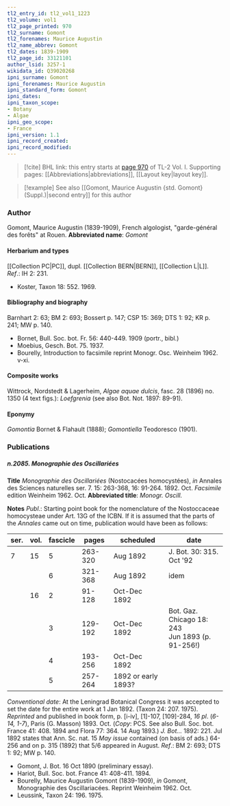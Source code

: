 ```yaml
---
tl2_entry_id: tl2_vol1_1223
tl2_volume: vol1
tl2_page_printed: 970
tl2_surname: Gomont
tl2_forenames: Maurice Augustin
tl2_name_abbrev: Gomont
tl2_dates: 1839-1909
tl2_page_id: 33121101
author_lsid: 3257-1
wikidata_id: Q39020268
ipni_surname: Gomont
ipni_forenames: Maurice Augustin
ipni_standard_form: Gomont
ipni_dates: 
ipni_taxon_scope: 
- Botany
- Algae
ipni_geo_scope: 
- France
ipni_version: 1.1
ipni_record_created: 
ipni_record_modified:
---
```



> [!cite] BHL link: this entry starts at [page 970](https://www.biodiversitylibrary.org/page/33121101) of TL-2 Vol. I.
> Supporting pages: [[Abbreviations|abbreviations]], [[Layout key|layout key]].

> [!example] See also [[Gomont, Maurice Augustin {std. Gomont} (Suppl.)|second entry]] for this author

### Author

Gomont, Maurice Augustin (1839-1909), French algologist, "garde-général des forêts" at Rouen. 
**Abbreviated name**: *Gomont*

#### Herbarium and types

[[Collection PC|PC]], dupl. [[Collection BERN|BERN]], [[Collection L|L]].
*Ref*.: IH 2: 231.
- Koster, Taxon 18: 552. 1969.

#### Bibliography and biography

Barnhart 2: 63; BM 2: 693; Bossert p. 147; CSP 15: 369; DTS 1: 92; KR p. 241; MW p. 140.
- Bornet, Bull. Soc. bot. Fr. 56: 440-449. 1909 (portr., bibl.)
- Moebius, Gesch. Bot. 75. 1937.
- Bourelly, Introduction to facsimile reprint Monogr. Osc. Weinheim 1962. v-xi.

#### Composite works

Wittrock, Nordstedt & Lagerheim, *Algae aquae dulcis*, fasc. 28 (1896) no. 1350 (4 text figs.): *Loefgrenia* (see also Bot. Not. 1897: 89-91).

#### Eponymy

*Gomontia* Bornet & Flahault (1888); *Gomontiella* Teodoresco (1901).

### Publications

##### n.2085. Monographie des Oscillariées

**Title**
*Monographie des Oscillariées* (Nostocacées homocystées), *in* Annales des Sciences naturelles ser. 7. 15: 263-368, 16: 91-264. 1892. Oct. *Facsimile* edition Weinheim 1962. Oct.
**Abbreviated title**: *Monogr. Oscill.*

**Notes**
*Publ*.: Starting point book for the nomenclature of the Nostoccaceae homocysteae under Art. 13G of the ICBN. If it is assumed that the parts of the *Annales* came out on time, publication would have been as follows:

|ser.	|vol.	|fascicle	|pages	|scheduled	|date|
|---	|---	|---	|---	|---	|---	|
|7	|15	|5	|263-320	|Aug 1892	|J. Bot. 30: 315. Oct '92|
|	|	|6	|321-368	|Aug 1892	|idem|
|	|16	|2	|91-128	|Oct-Dec 1892|
|	|	|3	|129-192	|Oct-Dec 1892	|Bot. Gaz. Chicago 18: 243<br/>Jun 1893 (p. 91-256!)|
|	|	|4	|193-256	|Oct-Dec 1892|
|	|	|5	|257-264	|1892 or early 1893?|

*Conventional date*: At the Leningrad Botanical Congress it was accepted to set the date for the entire work at 1 Jan 1892. (Taxon 24: 207. 1975).
*Reprinted* and published in book form, p. \[i-iv\], \[1\]-107, \[109\]-284, *16 pl*. (*6-14, 1-7*), Paris (G. Masson) 1893. Oct. (*Copy*: PCS. See also Bull. Soc. bot. France 41: 408. 1894 and Flora 77: 364. 14 Aug 1893.)
*J. Bot...* 1892: 221. Jul 1892 states that Ann. Sc. nat. 15 *May issue* contained (on basis of ads.) 64-256 and on p. 315 (1892) that 5/6 appeared in August.
*Ref*.: BM 2: 693; DTS 1: 92; MW p. 140.
- Gomont, J. Bot. 16 Oct 1890 (preliminary essay).
- Hariot, Bull. Soc. bot. France 41: 408-411. 1894.
- Bourelly, Maurice Augustin Gomont (1839-1909), *in* Gomont, Monographie des Oscillariacées. Reprint Weinheim 1962. Oct.
- Leussink, Taxon 24: 196. 1975.

